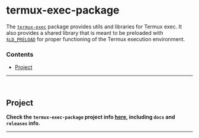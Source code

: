 # termux-exec-package

The [`termux-exec`](https://github.com/termux/termux-exec-package) package provides utils and libraries for Termux exec. It also provides a shared library that is meant to be preloaded with [`$LD_PRELOAD`](https://man7.org/linux/man-pages/man8/ld.so.8.html) for proper functioning of the Termux execution environment.

### Contents

- [Project](#project)

---

&nbsp;





## Project

**Check the `termux-exec-package` project info [here](site/pages/en/projects/index.md), including `docs` and `releases` info.**

---

&nbsp;
